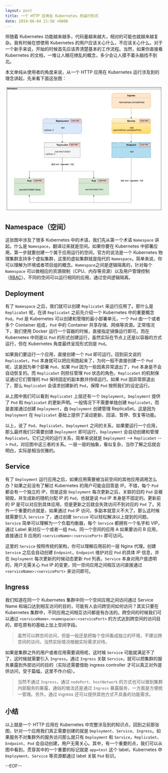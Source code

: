 ```yaml
---
layout: post
title: 一个 HTTP 应用在 Kubernetes 的运行形式
date: 2019-06-04 21:58 +0800
---
```


伴随着 Kubernetes 功能越来越多，代码量越来越大，相对的可能也就越来越复杂。我有时候在想使用 Kubernetes 的用户应该关心什么，不应该关心什么。对于一个新手来说，开始的时候首先应该弄清楚基本的工作流程。当然，如果你直接看 Kubernetes 的文档，一堆让人眼花缭乱的概念，多少会让人摸不着头脑找不到北。

本文单纯从使用者的角度来说，从一个 HTTP 应用在 Kubernetes 运行涉及到的理念讲起，先来看下面这张图：

![](./images/kubernetes-app.png)

## Namespace（空间）

这张图中涉及了很多 Kubernetes 中的术语，我们先从第一个术语 `Namespace` 讲起。什么是 `Namespace`，翻译过来就是空间。如果你要在 Kubernetes 中部署应用，第一步就要创建一个属于应用运行的空间，官方的说法是一个 Kubernetes 物理集群支持多个虚拟集群，这里的虚拟集群就是指代的 `Namespace`。简单来说，你可以理解为环境或者项目组的概念。`Namespace`之间是逻辑隔离的，针对每个 `Namespace` 可以做相应的资源限制（CPU、内存等资源）以及用户管理控制（[RBAC](https://kubernetes.io/docs/reference/access-authn-authz/rbac/)）。不同的空间可以运行相同的应用，通过空间逻辑隔离。

## Deployment

有了 `Namespace` 之后，我们就可以创建 `ReplicaSet` 来运行应用了。那什么是 `ReplicaSet` 呢，在讲 `ReplicaSet` 之前先介绍一个 Kubernetes 中的重要概念 `Pod`。`Pod` 是 Kubernetes 可以创建和管理的最小部署单元，一个 `Pod` 由一个或者多个 Container 组成，`Pod` 中的 Container 共享存储、网络等资源。正常情况下，我们使用 Docker 运行一个容器的时候，直接指定镜像运行即可。而在 Kubernetes 中则是以 `Pod` 的形式创建运行，虽然实际在节点上还是以容器的方式运行，但在 Kubernetes 角度最终呈现形式则是 `Pod`。

如果我们要运行一个应用，直接创建一个 `Pod` 即可运行。回到前文说的 `ReplicaSet`，`Pod` 本身就可以把应用跑起来了，为何一般不直接创建一个 `Pod` 呢，这是因为单个部署 `Pod`，如果 `Pod` 因为一些因素异常退出了，`Pod` 本身是不会自动恢复的。而 `ReplicaSet` 则担任管理 `Pod` 状态的角色，`ReplicaSet` 的机制保证通过它们管理的 `Pod` 保持固定的副本数并持续运行。如果 `Pod` 因异常原退出了，那么 `ReplicaSet` 会请求创建新的 `Pod`，保障 `Pod` 按照我们的设定运行。

从上图中我们可以看到 `ReplicaSet` 上层还有一个 `Deployment`。`Deployment` 提供了 `Pod` 和 `ReplicaSet` 的更新声明。一般情况下不需要单独创建 `ReplicaSet`，而是直接通过创建 `Deployment`，由 `Deployment` 创建管理 ReplicaSet。这是因为 `Deployment` 在 `ReplicaSet` 基础上提供了滚动更新、回滚、暂停、恢复等功能。

以上，说了 `Pod`、`ReplicaSet`、`Deployment` 之间的关系，如果要运行一个应用，那么最终我们只需要创建 `Deployment` 即可运行，`Deployment` 会自动创建和管理 `ReplicaSet`。它们之间的运行关系，简单来说就是 `Deployment` --> `ReplicaSet` --> `Pod`，对应图中这三者的关系。一层一层的抽象，看似复杂，当你了解之后就会明白，实际是相当优雅的。

## Service

有了 `Deployment` 运行应用之后，如果应用需要被当前空间的其他应用调用怎么办？如果之前没有了解过 Kubernetes 的用户可能会回答是 IP。不错，每个 `Pod` 都会有一个独立的 IP，但是这些 `Deployment` 每次更新之后，关联的旧的 `Pod` 会被销毁，并生成新的随机分配 IP 的 `Pod`，也就是说 `Pod` IP 本身是不固定的。更新前的 IP 是可以对应到具体应用，但是更新之后就会失效访问不到对应的 `Pod` 了。另外一个重要的点就是，如果通过 `Pod` IP 访问，多副本就意义不大了。那么这时候就需要引入 `Service` 了，通过创建 `Service` 可以轻松解决以上提到的问题。`Service` 简单可以理解为一个负载均衡器，每个 `Service` 都拥有一个名字和 VIP，通过 Label 来对应一个或者一组 `Pod`。同一个空间的应用 A 如果要访问 B 应用，直接通过 B 应用的 `<serviceName>:<servicePort>` 即可访问。

这里的 `Service` 按照传统的架构，你可以理解应用前的一层 Nginx 代理。创建 `Service` 之后会自动创建 `Endpoint`，`Endpoint` 维护对应 `Pod` 的具体 IP 信息，并在 `Deployment` 每次更新的时候动态更新 `Pod` 列表。`Service` 本身对用户是透明的，用户无需关心 `Pod` IP 的变更，同一空间应用之间相互访问直接通过 `<serviceName>:<servicePort>` 来访问即可。

## Ingress

我们知道在同一个 Kubernetes 集群中同一个空间应用之间访问通过 Service Name 和端口达到相互访问的目的，可能有人会问跨空间如何访问？其实只要在 Kubernetes 集群中，不同应用之间相互访问都是有办法的。跨空间的时候我们可以通过 `<serviceName>.<namespace>:<servicePort>` 的方式达到跨空间的访问目的，即在原有的基础上加上空间字段。

> 虽然可以跨空间访问，但是一般还是把每个空间看成独立的环境，不建议跨空间的访问，当然实际情况根据实际需求对待。

如果是集群之外的用户或者应用需要调用呢，这时候 `Service` 可能就满足不了了，这时候就需要引入 `Ingress`。通过 `Ingress` 关联 `Service`，就可以把集群的服务暴露到外部访问的目的（实际还需要借助 ingress controller 才可以真正对外提供访问，受于篇幅，这里不作介绍）。

> 当然不通过 `Ingress`，通过 `nodePort`、`hostNetwork` 的方式也可以做到集群内部服务的暴露，通俗的做法还是通过 `Ingress` 暴露服务，一方面是方便统一管理。另外，通过 ingress 还可以提供其他方式不具备的功能需求。

## 小结

以上就是一个 HTTP 应用在 Kubernetes 中完整涉及到的知识点，回到之前那张图，针对一个应用我们真正需要创建的就是 `Deployment`、`Service`、`Ingress`。如果服务不对集群外的服务访问那么就只有 `Deployment` 和 `Service`，`ReplicaSet`、`Endpoint`、`Pod` 会自动创建，用户无需关心。其中，有一个重要的点，我们可以从图中看到，贯穿其中的一个重要的标记就是 `app=test` 这个 label，Kubernetes 中 `Deployment`、`Service` 等资源都通过 label 关联 `Pod` 标识。

--EOF--
